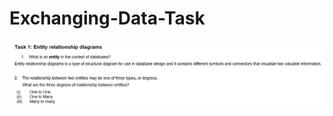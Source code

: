 # Exchanging-Data-Task

![alt text](https://github.com/olufemiode554/Exchanging-Data-Task/blob/693d30a1bb7387a92839279eba269c3d27bfab3a/Capture%201&%202.PNG)
